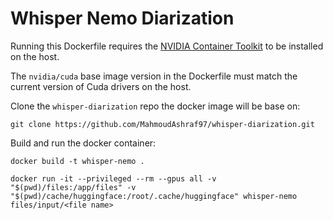 # Whisper Nemo Diarization

Running this Dockerfile requires the [NVIDIA Container Toolkit](https://docs.nvidia.com/datacenter/cloud-native/container-toolkit/latest/install-guide.html) to be installed on the host.

The `nvidia/cuda` base image version in the Dockerfile must match the current version of Cuda drivers on the host.

Clone the `whisper-diarization` repo the docker image will be base on:

```
git clone https://github.com/MahmoudAshraf97/whisper-diarization.git
```

Build and run the docker container:

```
docker build -t whisper-nemo .

docker run -it --privileged --rm --gpus all -v "$(pwd)/files:/app/files" -v "$(pwd)/cache/huggingface:/root/.cache/huggingface" whisper-nemo files/input/<file name>
```
